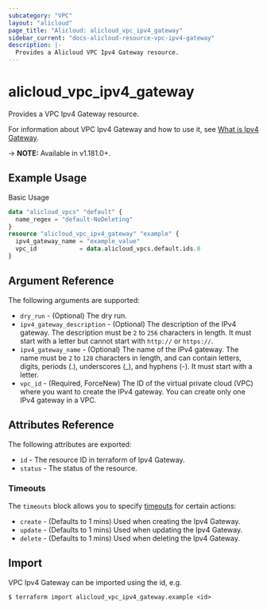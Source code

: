```yaml
---
subcategory: "VPC"
layout: "alicloud"
page_title: "Alicloud: alicloud_vpc_ipv4_gateway"
sidebar_current: "docs-alicloud-resource-vpc-ipv4-gateway"
description: |-
  Provides a Alicloud VPC Ipv4 Gateway resource.
---
```


# alicloud\_vpc\_ipv4\_gateway

Provides a VPC Ipv4 Gateway resource.

For information about VPC Ipv4 Gateway and how to use it, see [What is Ipv4 Gateway](https://www.alibabacloud.com/help/en/virtual-private-cloud/latest/createipv4gateway).

-> **NOTE:** Available in v1.181.0+.

## Example Usage

Basic Usage

```terraform
data "alicloud_vpcs" "default" {
  name_regex = "default-NoDeleting"
}
resource "alicloud_vpc_ipv4_gateway" "example" {
  ipv4_gateway_name = "example_value"
  vpc_id            = data.alicloud_vpcs.default.ids.0
}
```

## Argument Reference

The following arguments are supported:

* `dry_run` - (Optional) The dry run.
* `ipv4_gateway_description` - (Optional) The description of the IPv4 gateway. The description must be `2` to `256` characters in length. It must start with a letter but cannot start with `http://` or `https://`.
* `ipv4_gateway_name` - (Optional) The name of the IPv4 gateway. The name must be `2` to `128` characters in length, and can contain letters, digits, periods (.), underscores (_), and hyphens (-). It must start with a letter.
* `vpc_id` - (Required, ForceNew) The ID of the virtual private cloud (VPC) where you want to create the IPv4 gateway. You can create only one IPv4 gateway in a VPC.

## Attributes Reference

The following attributes are exported:

* `id` - The resource ID in terraform of Ipv4 Gateway.
* `status` - The status of the resource.

### Timeouts

The `timeouts` block allows you to specify [timeouts](https://www.terraform.io/docs/configuration-0-11/resources.html#timeouts) for certain actions:

* `create` - (Defaults to 1 mins) Used when creating the Ipv4 Gateway.
* `update` - (Defaults to 1 mins) Used when updating the Ipv4 Gateway.
* `delete` - (Defaults to 1 mins) Used when deleting the Ipv4 Gateway.


## Import

VPC Ipv4 Gateway can be imported using the id, e.g.

```
$ terraform import alicloud_vpc_ipv4_gateway.example <id>
```